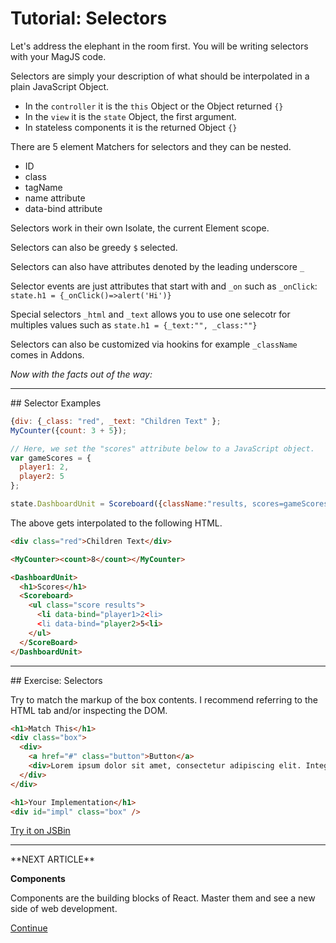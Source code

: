 # Tutorial: Selectors

Let's address the elephant in the room first. You will be writing selectors with your MagJS code.

Selectors are simply your description of what should be interpolated in a plain JavaScript Object. 

- In the `controller` it is the `this` Object or the Object returned `{}`
- In the `view` it is the `state` Object, the first argument.
- In stateless components it is the returned Object `{}`

There are 5 element Matchers for selectors and they can be nested.

- ID
- class
- tagName
- name attribute
- data-bind attribute

Selectors work in their own Isolate, the current Element scope.

Selectors can also be greedy `$` selected.

Selectors can also have attributes denoted by the  leading underscore `_`

Selector events are just attributes that start with and `_on` such as `_onClick`: `state.h1 = {_onClick()=>alert('Hi')}`

Special selectors `_html` and `_text` allows you to use one selecotr for multiples values such as `state.h1 = {_text:"", _class:""}`

Selectors can also be customized via hookins for example `_className` comes in Addons.

*Now with the facts out of the way:*

<hr>
## Selector Examples

```js
{div: {_class: "red", _text: "Children Text" };
MyCounter({count: 3 + 5});

// Here, we set the "scores" attribute below to a JavaScript object.
var gameScores = {
  player1: 2,
  player2: 5
};

state.DashboardUnit = Scoreboard({className:"results, scores=gameScores});
```

The above gets interpolated to the following HTML.

```html
<div class="red">Children Text</div>

<MyCounter><count>8</count></MyCounter>

<DashboardUnit>
  <h1>Scores</h1>
  <Scoreboard>
    <ul class="score results">
      <li data-bind="player1>2<li>
      <li data-bind="player2>5<li>
    </ul>
  </ScoreBoard>
</DashboardUnit>
```

<hr>
## Exercise: Selectors

Try to match the markup of the box contents. I recommend referring to the HTML tab and/or inspecting the DOM.

```html
<h1>Match This</h1>
<div class="box">
  <div>
    <a href="#" class="button">Button</a>
    <div>Lorem ipsum dolor sit amet, consectetur adipiscing elit. Integer nec odio. Praesent libero.</div>
  </div>
</div>

<h1>Your Implementation</h1>
<div id="impl" class="box" />
```
[Try it on JSBin]()

<hr>
**NEXT ARTICLE**

**Components**

Components are the building blocks of React. Master them and see a new side of web development.

[Continue]()
